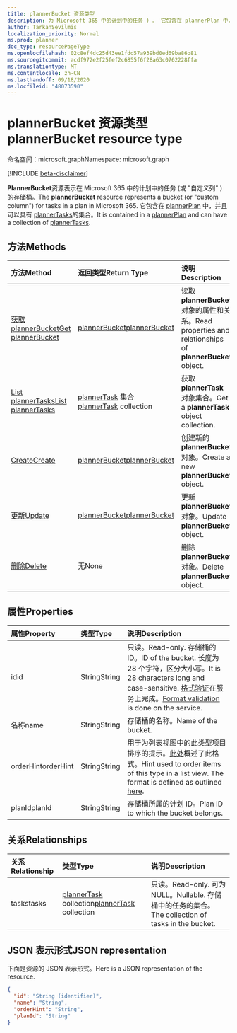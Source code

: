 ```yaml
---
title: plannerBucket 资源类型
description: 为 Microsoft 365 中的计划中的任务 ) 。 它包含在 plannerPlan 中，并且可以具有 plannerTasks 的集合。
author: TarkanSevilmis
localization_priority: Normal
ms.prod: planner
doc_type: resourcePageType
ms.openlocfilehash: 02c8ef4dc25d43ee1fdd57a939bd0ed69ba86b81
ms.sourcegitcommit: acdf972e2f25fef2c6855f6f28a63c0762228ffa
ms.translationtype: MT
ms.contentlocale: zh-CN
ms.lasthandoff: 09/18/2020
ms.locfileid: "48073590"
---
```

# <a name="plannerbucket-resource-type"></a><span data-ttu-id="9d83c-104">plannerBucket 资源类型</span><span class="sxs-lookup"><span data-stu-id="9d83c-104">plannerBucket resource type</span></span>

<span data-ttu-id="9d83c-105">命名空间：microsoft.graph</span><span class="sxs-lookup"><span data-stu-id="9d83c-105">Namespace: microsoft.graph</span></span>

[!INCLUDE [beta-disclaimer](../../includes/beta-disclaimer.md)]

<span data-ttu-id="9d83c-106">**PlannerBucket**资源表示在 Microsoft 365 中的计划中的任务 (或 "自定义列" ) 的存储桶。</span><span class="sxs-lookup"><span data-stu-id="9d83c-106">The **plannerBucket** resource represents a bucket (or "custom column") for tasks in a plan in Microsoft 365.</span></span> <span data-ttu-id="9d83c-107">它包含在 [plannerPlan](plannerplan.md) 中，并且可以具有 [plannerTasks](plannertask.md)的集合。</span><span class="sxs-lookup"><span data-stu-id="9d83c-107">It is contained in a [plannerPlan](plannerplan.md) and can have a collection of [plannerTasks](plannertask.md).</span></span>



## <a name="methods"></a><span data-ttu-id="9d83c-108">方法</span><span class="sxs-lookup"><span data-stu-id="9d83c-108">Methods</span></span>

| <span data-ttu-id="9d83c-109">方法</span><span class="sxs-lookup"><span data-stu-id="9d83c-109">Method</span></span>           | <span data-ttu-id="9d83c-110">返回类型</span><span class="sxs-lookup"><span data-stu-id="9d83c-110">Return Type</span></span>    |<span data-ttu-id="9d83c-111">说明</span><span class="sxs-lookup"><span data-stu-id="9d83c-111">Description</span></span>|
|:---------------|:--------|:----------|
|[<span data-ttu-id="9d83c-112">获取 plannerBucket</span><span class="sxs-lookup"><span data-stu-id="9d83c-112">Get plannerBucket</span></span>](../api/plannerbucket-get.md) | [<span data-ttu-id="9d83c-113">plannerBucket</span><span class="sxs-lookup"><span data-stu-id="9d83c-113">plannerBucket</span></span>](plannerbucket.md) |<span data-ttu-id="9d83c-114">读取 **plannerBucket** 对象的属性和关系。</span><span class="sxs-lookup"><span data-stu-id="9d83c-114">Read properties and relationships of **plannerBucket** object.</span></span>|
|[<span data-ttu-id="9d83c-115">List plannerTasks</span><span class="sxs-lookup"><span data-stu-id="9d83c-115">List plannerTasks</span></span>](../api/plannerbucket-list-tasks.md) |<span data-ttu-id="9d83c-116">[plannerTask](plannertask.md) 集合</span><span class="sxs-lookup"><span data-stu-id="9d83c-116">[plannerTask](plannertask.md) collection</span></span>| <span data-ttu-id="9d83c-117">获取 **plannerTask** 对象集合。</span><span class="sxs-lookup"><span data-stu-id="9d83c-117">Get a **plannerTask** object collection.</span></span>|
|[<span data-ttu-id="9d83c-118">Create</span><span class="sxs-lookup"><span data-stu-id="9d83c-118">Create</span></span>](../api/planner-post-buckets.md) | [<span data-ttu-id="9d83c-119">plannerBucket</span><span class="sxs-lookup"><span data-stu-id="9d83c-119">plannerBucket</span></span>](plannerbucket.md)   | <span data-ttu-id="9d83c-120">创建新的 **plannerBucket** 对象。</span><span class="sxs-lookup"><span data-stu-id="9d83c-120">Create a new **plannerBucket** object.</span></span> |
|[<span data-ttu-id="9d83c-121">更新</span><span class="sxs-lookup"><span data-stu-id="9d83c-121">Update</span></span>](../api/plannerbucket-update.md) | [<span data-ttu-id="9d83c-122">plannerBucket</span><span class="sxs-lookup"><span data-stu-id="9d83c-122">plannerBucket</span></span>](plannerbucket.md)   |<span data-ttu-id="9d83c-123">更新 **plannerBucket** 对象。</span><span class="sxs-lookup"><span data-stu-id="9d83c-123">Update **plannerBucket** object.</span></span> |
|[<span data-ttu-id="9d83c-124">删除</span><span class="sxs-lookup"><span data-stu-id="9d83c-124">Delete</span></span>](../api/plannerbucket-delete.md) | <span data-ttu-id="9d83c-125">无</span><span class="sxs-lookup"><span data-stu-id="9d83c-125">None</span></span> |<span data-ttu-id="9d83c-126">删除 **plannerBucket** 对象。</span><span class="sxs-lookup"><span data-stu-id="9d83c-126">Delete **plannerBucket** object.</span></span> |

## <a name="properties"></a><span data-ttu-id="9d83c-127">属性</span><span class="sxs-lookup"><span data-stu-id="9d83c-127">Properties</span></span>
| <span data-ttu-id="9d83c-128">属性</span><span class="sxs-lookup"><span data-stu-id="9d83c-128">Property</span></span>     | <span data-ttu-id="9d83c-129">类型</span><span class="sxs-lookup"><span data-stu-id="9d83c-129">Type</span></span>   |<span data-ttu-id="9d83c-130">说明</span><span class="sxs-lookup"><span data-stu-id="9d83c-130">Description</span></span>|
|:---------------|:--------|:----------|
|<span data-ttu-id="9d83c-131">id</span><span class="sxs-lookup"><span data-stu-id="9d83c-131">id</span></span>|<span data-ttu-id="9d83c-132">String</span><span class="sxs-lookup"><span data-stu-id="9d83c-132">String</span></span>| <span data-ttu-id="9d83c-133">只读。</span><span class="sxs-lookup"><span data-stu-id="9d83c-133">Read-only.</span></span> <span data-ttu-id="9d83c-134">存储桶的 ID。</span><span class="sxs-lookup"><span data-stu-id="9d83c-134">ID of the bucket.</span></span> <span data-ttu-id="9d83c-135">长度为 28 个字符，区分大小写。</span><span class="sxs-lookup"><span data-stu-id="9d83c-135">It is 28 characters long and case-sensitive.</span></span> <span data-ttu-id="9d83c-136">[格式验证](tasks-identifiers-disclaimer.md)在服务上完成。</span><span class="sxs-lookup"><span data-stu-id="9d83c-136">[Format validation](tasks-identifiers-disclaimer.md) is done on the service.</span></span>|
|<span data-ttu-id="9d83c-137">名称</span><span class="sxs-lookup"><span data-stu-id="9d83c-137">name</span></span>|<span data-ttu-id="9d83c-138">String</span><span class="sxs-lookup"><span data-stu-id="9d83c-138">String</span></span>|<span data-ttu-id="9d83c-139">存储桶的名称。</span><span class="sxs-lookup"><span data-stu-id="9d83c-139">Name of the bucket.</span></span>|
|<span data-ttu-id="9d83c-140">orderHint</span><span class="sxs-lookup"><span data-stu-id="9d83c-140">orderHint</span></span>|<span data-ttu-id="9d83c-141">String</span><span class="sxs-lookup"><span data-stu-id="9d83c-141">String</span></span>|<span data-ttu-id="9d83c-p104">用于为列表视图中的此类型项目排序的提示。[此处](planner-order-hint-format.md)概述了此格式。</span><span class="sxs-lookup"><span data-stu-id="9d83c-p104">Hint used to order items of this type in a list view. The format is defined as outlined [here](planner-order-hint-format.md).</span></span>|
|<span data-ttu-id="9d83c-144">planId</span><span class="sxs-lookup"><span data-stu-id="9d83c-144">planId</span></span>|<span data-ttu-id="9d83c-145">String</span><span class="sxs-lookup"><span data-stu-id="9d83c-145">String</span></span>|<span data-ttu-id="9d83c-146">存储桶所属的计划 ID。</span><span class="sxs-lookup"><span data-stu-id="9d83c-146">Plan ID to which the bucket belongs.</span></span>|

## <a name="relationships"></a><span data-ttu-id="9d83c-147">关系</span><span class="sxs-lookup"><span data-stu-id="9d83c-147">Relationships</span></span>
| <span data-ttu-id="9d83c-148">关系</span><span class="sxs-lookup"><span data-stu-id="9d83c-148">Relationship</span></span> | <span data-ttu-id="9d83c-149">类型</span><span class="sxs-lookup"><span data-stu-id="9d83c-149">Type</span></span>   |<span data-ttu-id="9d83c-150">说明</span><span class="sxs-lookup"><span data-stu-id="9d83c-150">Description</span></span>|
|:---------------|:--------|:----------|
|<span data-ttu-id="9d83c-151">tasks</span><span class="sxs-lookup"><span data-stu-id="9d83c-151">tasks</span></span>|<span data-ttu-id="9d83c-152">[plannerTask](plannertask.md) collection</span><span class="sxs-lookup"><span data-stu-id="9d83c-152">[plannerTask](plannertask.md) collection</span></span>| <span data-ttu-id="9d83c-153">只读。</span><span class="sxs-lookup"><span data-stu-id="9d83c-153">Read-only.</span></span> <span data-ttu-id="9d83c-154">可为 NULL。</span><span class="sxs-lookup"><span data-stu-id="9d83c-154">Nullable.</span></span> <span data-ttu-id="9d83c-155">存储桶中的任务的集合。</span><span class="sxs-lookup"><span data-stu-id="9d83c-155">The collection of tasks in the bucket.</span></span>|

## <a name="json-representation"></a><span data-ttu-id="9d83c-156">JSON 表示形式</span><span class="sxs-lookup"><span data-stu-id="9d83c-156">JSON representation</span></span>
<span data-ttu-id="9d83c-157">下面是资源的 JSON 表示形式。</span><span class="sxs-lookup"><span data-stu-id="9d83c-157">Here is a JSON representation of the resource.</span></span>

<!-- {
  "blockType": "resource",
  "optionalProperties": [

  ],
  "keyProperty": "id",
  "baseType":"microsoft.graph.entity",  
  "@odata.type": "microsoft.graph.plannerBucket"
}-->

```json
{
  "id": "String (identifier)",
  "name": "String",
  "orderHint": "String",
  "planId": "String"
}

```

<!-- uuid: 8fcb5dbc-d5aa-4681-8e31-b001d5168d79
2015-10-25 14:57:30 UTC -->
<!--
{
  "type": "#page.annotation",
  "description": "plannerBucket resource",
  "keywords": "",
  "section": "documentation",
  "tocPath": "",
  "suppressions": []
}
-->


